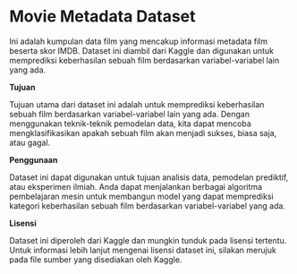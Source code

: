 # **Movie Metadata Dataset**
Ini adalah kumpulan data film yang mencakup informasi metadata film beserta skor IMDB. Dataset ini diambil dari Kaggle dan digunakan untuk memprediksi keberhasilan sebuah film berdasarkan variabel-variabel lain yang ada.

**Tujuan**

Tujuan utama dari dataset ini adalah untuk memprediksi keberhasilan sebuah film berdasarkan variabel-variabel lain yang ada. Dengan menggunakan teknik-teknik pemodelan data, kita dapat mencoba mengklasifikasikan apakah sebuah film akan menjadi sukses, biasa saja, atau gagal.

**Penggunaan**

Dataset ini dapat digunakan untuk tujuan analisis data, pemodelan prediktif, atau eksperimen ilmiah. Anda dapat menjalankan berbagai algoritma pembelajaran mesin untuk membangun model yang dapat memprediksi kategori keberhasilan sebuah film berdasarkan variabel-variabel yang ada.

**Lisensi**

Dataset ini diperoleh dari Kaggle dan mungkin tunduk pada lisensi tertentu. Untuk informasi lebih lanjut mengenai lisensi dataset ini, silakan merujuk pada file sumber yang disediakan oleh Kaggle.
